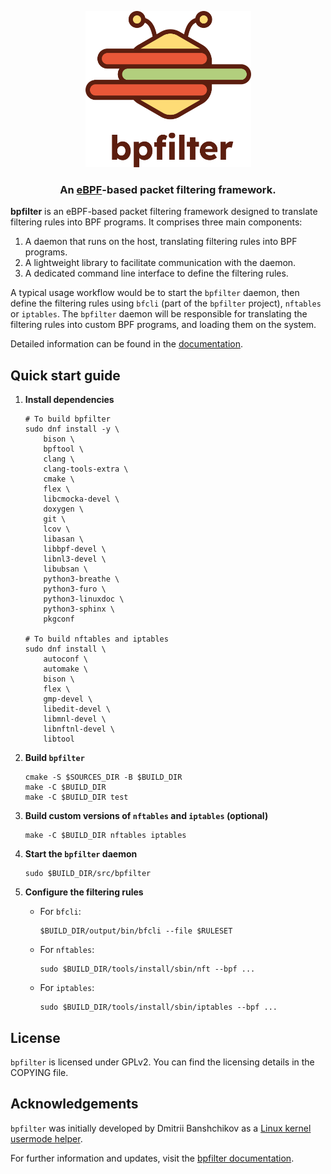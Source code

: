 <p align="center">
    <img src="doc/_static/logo-light-mode.png" height="250" alt="bpfilter"/>
</p>

<h3 align="center">An <a href="https://ebpf.io/">eBPF</a>-based packet filtering framework.</h3>

**bpfilter** is an eBPF-based packet filtering framework designed to translate filtering rules into BPF programs. It comprises three main components:

1. A daemon that runs on the host, translating filtering rules into BPF programs.
2. A lightweight library to facilitate communication with the daemon.
3. A dedicated command line interface to define the filtering rules.

A typical usage workflow would be to start the `bpfilter` daemon, then define the filtering rules using `bfcli` (part of the `bpfilter` project), `nftables` or `iptables`. The `bpfilter` daemon will be responsible for translating the filtering rules into custom BPF programs, and loading them on the system.

Detailed information can be found in the [documentation](https://bpfilter.io).

## Quick start guide

1. **Install dependencies**
    ```shell
    # To build bpfilter
    sudo dnf install -y \
        bison \
        bpftool \
        clang \
        clang-tools-extra \
        cmake \
        flex \
        libcmocka-devel \
        doxygen \
        git \
        lcov \
        libasan \
        libbpf-devel \
        libnl3-devel \
        libubsan \
        python3-breathe \
        python3-furo \
        python3-linuxdoc \
        python3-sphinx \
        pkgconf

    # To build nftables and iptables
    sudo dnf install \
        autoconf \
        automake \
        bison \
        flex \
        gmp-devel \
        libedit-devel \
        libmnl-devel \
        libnftnl-devel \
        libtool
    ```

2. **Build `bpfilter`**
    ```shell
    cmake -S $SOURCES_DIR -B $BUILD_DIR
    make -C $BUILD_DIR
    make -C $BUILD_DIR test
    ```

3. **Build custom versions of `nftables` and `iptables` (optional)**
    ```shell
    make -C $BUILD_DIR nftables iptables
    ```

4. **Start the `bpfilter` daemon**
    ```shell
    sudo $BUILD_DIR/src/bpfilter
    ```

5. **Configure the filtering rules**
    - For `bfcli`:
        ```shell
        $BUILD_DIR/output/bin/bfcli --file $RULESET
        ```
    - For `nftables`:
        ```shell
        sudo $BUILD_DIR/tools/install/sbin/nft --bpf ...
        ```
    - For `iptables`:
        ```shell
        sudo $BUILD_DIR/tools/install/sbin/iptables --bpf ...
        ```

## License

`bpfilter` is licensed under GPLv2. You can find the licensing details in the COPYING file.

## Acknowledgements

`bpfilter` was initially developed by Dmitrii Banshchikov as a [Linux kernel usermode helper](https://lore.kernel.org/bpf/20210829183608.2297877-1-me@ubique.spb.ru/).

For further information and updates, visit the [bpfilter documentation](https://bpfilter.io).

